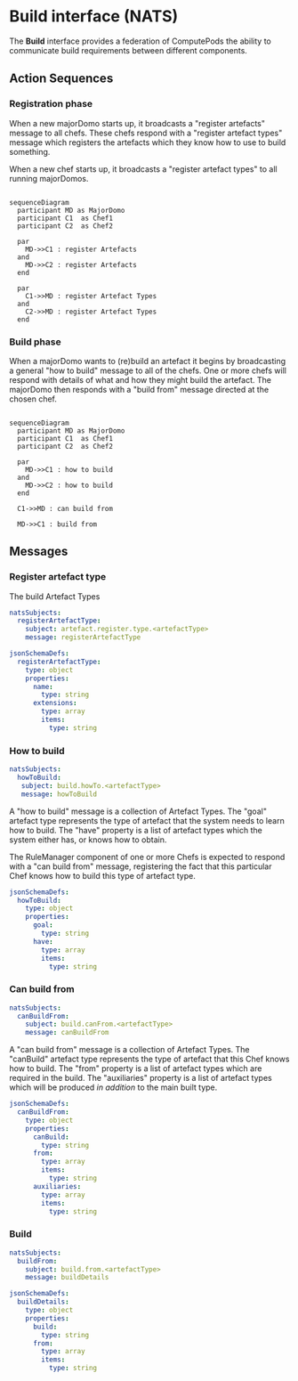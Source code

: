 # Build interface (NATS)

The **Build** interface provides a federation of ComputePods the ability
to communicate build requirements between different components.

## Action Sequences

### Registration phase

When a new majorDomo starts up, it broadcasts a "register artefacts"
message to all chefs. These chefs respond with a "register artefact types"
message which registers the artefacts which they know how to use to build
something.

When a new chef starts up, it broadcasts a "register artefact types" to
all running majorDomos.

```mermaid

sequenceDiagram
  participant MD as MajorDomo
  participant C1  as Chef1
  participant C2  as Chef2

  par
    MD->>C1 : register Artefacts
  and
    MD->>C2 : register Artefacts
  end

  par
    C1->>MD : register Artefact Types
  and
    C2->>MD : register Artefact Types
  end

```

### Build phase

When a majorDomo wants to (re)build an artefact it begins by broadcasting
a general "how to build" message to all of the chefs. One or more chefs
will respond with details of what and how they might build the artefact.
The majorDomo then responds with a "build from" message directed at the
chosen chef.

```mermaid

sequenceDiagram
  participant MD as MajorDomo
  participant C1  as Chef1
  participant C2  as Chef2

  par
    MD->>C1 : how to build
  and
    MD->>C2 : how to build
  end

  C1->>MD : can build from

  MD->>C1 : build from

```

## Messages

### Register artefact type

The build Artefact Types

```yaml
natsSubjects:
  registerArtefactType:
    subject: artefact.register.type.<artefactType>
    message: registerArtefactType
```

```yaml
jsonSchemaDefs:
  registerArtefactType:
    type: object
    properties:
      name:
        type: string
      extensions:
        type: array
        items:
          type: string
```

### How to build

```yaml
natsSubjects:
  howToBuild:
   subject: build.howTo.<artefactType>
   message: howToBuild
```

A "how to build" message is a collection of Artefact Types. The "goal"
artefact type represents the type of artefact that the system needs to
learn how to build. The "have" property is a list of artefact types which
the system either has, or knows how to obtain.

The RuleManager component of one or more Chefs is expected to respond with
a "can build from" message, registering the fact that this particular Chef
knows how to build this type of artefact type.

```yaml
jsonSchemaDefs:
  howToBuild:
    type: object
    properties:
      goal:
        type: string
      have:
        type: array
        items:
          type: string
```

### Can build from

```yaml
natsSubjects:
  canBuildFrom:
    subject: build.canFrom.<artefactType>
    message: canBuildFrom
```

A "can build from" message is a collection of Artefact Types. The
"canBuild" artefact type represents the type of artefact that this Chef
knows how to build. The "from" property is a list of artefact types which
are required in the build. The "auxiliaries" property is a list of
artefact types which will be produced *in addition* to the main built
type.

```yaml
jsonSchemaDefs:
  canBuildFrom:
    type: object
    properties:
      canBuild:
        type: string
      from:
        type: array
        items:
          type: string
      auxiliaries:
        type: array
        items:
          type: string
```

### Build

```yaml
natsSubjects:
  buildFrom:
    subject: build.from.<artefactType>
    message: buildDetails
```

```yaml
jsonSchemaDefs:
  buildDetails:
    type: object
    properties:
      build:
        type: string
      from:
        type: array
        items:
          type: string
```
